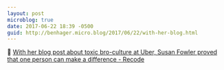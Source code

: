 ```yaml
---
layout: post
microblog: true
date: 2017-06-22 18:39 -0500
guid: http://benhager.micro.blog/2017/06/22/with-her-blog.html
---
```

📱 [With her blog post about toxic bro-culture at Uber, Susan Fowler proved that one person can make a difference - Recode](https://www.recode.net/2017/6/21/15844852/uber-toxic-bro-company-culture-susan-fowler-blog-post)
